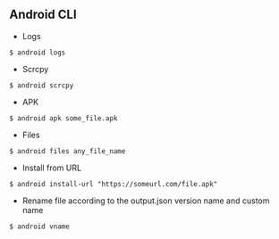 ## Android CLI

* Logs
```shell
$ android logs
```

* Scrcpy
```shell
$ android scrcpy
```

* APK
```shell
$ android apk some_file.apk
```

* Files
```shell
$ android files any_file_name
```

* Install from URL
```shell
$ android install-url "https://someurl.com/file.apk"
```

* Rename file according to the output.json version name and custom name
```shell
$ android vname
```
